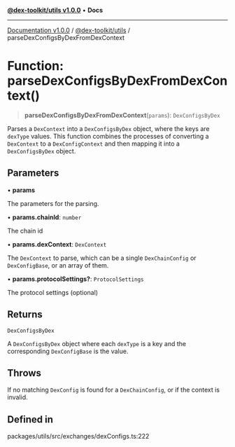 [**@dex-toolkit/utils v1.0.0**](../README.md) • **Docs**

***

[Documentation v1.0.0](../../../packages.md) / [@dex-toolkit/utils](../README.md) / parseDexConfigsByDexFromDexContext

# Function: parseDexConfigsByDexFromDexContext()

> **parseDexConfigsByDexFromDexContext**(`params`): `DexConfigsByDex`

Parses a `DexContext` into a `DexConfigsByDex` object, where the keys are `dexType` values.
This function combines the processes of converting a `DexContext` to a `DexConfigContext`
and then mapping it into a `DexConfigsByDex` object.

## Parameters

• **params**

The parameters for the parsing.

• **params.chainId**: `number`

The chain id

• **params.dexContext**: `DexContext`

The `DexContext` to parse, which can be a single `DexChainConfig` or `DexConfigBase`, or an array of them.

• **params.protocolSettings?**: `ProtocolSettings`

The protocol settings (optional)

## Returns

`DexConfigsByDex`

A `DexConfigsByDex` object where each `dexType` is a key and the corresponding `DexConfigBase` is the value.

## Throws

If no matching `DexConfig` is found for a `DexChainConfig`, or if the context is invalid.

## Defined in

packages/utils/src/exchanges/dexConfigs.ts:222
